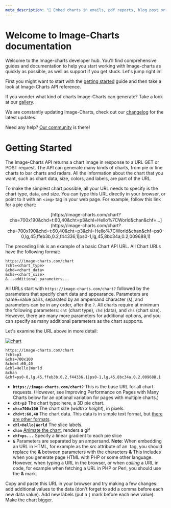 ```yaml
---
meta_description: "📨 Embed charts in emails, pdf reports, blog post or markdown files. 1 url = 1 chart."
---
```

# Welcome to Image-Charts documentation

Welcome to the Image-charts developer hub. You'll find comprehensive guides and documentation to help you start working with Image-charts as quickly as possible, as well as support if you get stuck. Let's jump right in!

First you might want to start with the [getting started](#getting-started) guide and then take a look at Image-Charts API reference.

If you wonder what kind of charts Image-Charts can generate? Take a look at our [gallery](/gallery).

We are constantly updating Image-Charts, check out our [changelog](https://headwayapp.co/image-charts-changelog) for the latest updates.

Need any help? [Our community](https://stackoverflow.com/questions/tagged/image-charts) is there!

# Getting Started

The Image-Charts API returns a chart image in response to a URL GET or POST request. The API can generate many kinds of charts, from pie or line charts to bar charts and radars. All the information about the chart that you want, such as chart data, size, colors, and labels, are part of the URL. <!--(For POST requests, it's a little different, but don't worry about that now).-->

To make the simplest chart possible, all your URL needs to specify is the chart type, data, and size. You can type this URL directly in your browser, or point to it with an `<img>` tag in your web page. For example, follow this link for a pie chart:

<center>
[https://image-charts.com/chart?chs=700x190&chd=t:60,40&cht=p3&chl=Hello%7CWorld&chan&chf=...](https://image-charts.com/chart?chs=700x190&chd=t:60,40&cht=p3&chl=Hello%7CWorld&chan&chf=ps0-0,lg,45,ffeb3b,0.2,f44336,1|ps0-1,lg,45,8bc34a,0.2,009688,1)
</center>


The preceding link is an example of a basic Chart API URL. All Chart URLs have the following format:

```
https://image-charts.com/chart
?cht=<chart_type>
&chd=<chart_data>
&chs=<chart_size>
&...additional_parameters...
```

All URLs start with `https://image-charts.com/chart?` followed by the parameters that specify chart data and appearance. Parameters are name=value pairs, separated by an ampersand character (`&`), and parameters can be in any order, after the `?`. All charts require at minimum the following parameters: `cht` (chart type), `chd` (data), and `chs` (chart size). However, there are many more parameters for additional options, and you can specify as many additional parameters as the chart supports.

Let's examine the URL above in more detail:

[![chart](https://image-charts.com/chart?chan&chd=t%3A60%2C40&chf=ps0-0%2Clg%2C45%2Cffeb3b%2C0.2%2Cf44336%2C1%7Cps0-1%2Clg%2C45%2C8bc34a%2C0.2%2C009688%2C1&chl=Hello%7CWorld&chs=700x190&cht=p3&icac=documentation&icretina=1&ichm=abebee2af2cf02e577c59bb8516fdabd6ad5e9ec95303e01c3f54f76895225c2)](https://editor.image-charts.com/chart?chan&chd=t%3A60%2C40&chf=ps0-0%2Clg%2C45%2Cffeb3b%2C0.2%2Cf44336%2C1%7Cps0-1%2Clg%2C45%2C8bc34a%2C0.2%2C009688%2C1&chl=Hello%7CWorld&chs=700x190&cht=p3&icac=documentation&icretina=1&ichm=abebee2af2cf02e577c59bb8516fdabd6ad5e9ec95303e01c3f54f76895225c2)

```
https://image-charts.com/chart
?cht=p3
&chs=700x100
&chd=t:60,40
&chl=Hello|World
&chan
&chf=ps0-0,lg,45,ffeb3b,0.2,f44336,1|ps0-1,lg,45,8bc34a,0.2,009688,1
```

- **`https://image-charts.com/chart?`** This is the base URL for all chart requests. (However, see Improving Performance on Pages with Many Charts below for an optional variation for pages with multiple charts.)
- **`cht=p3`** The chart type: here, a 3D pie chart.
- **`chs=700x100`** The chart size (*width x height*), in pixels. <!-- See the maximum values here.-->
- **`chd=t:60,40`** The chart data. This data is in simple text format, but [there are other formats](/reference/data-format).
- **`chl=Hello|World`** The slice labels.
- **`chan`** [Animate the chart](/reference/animation), renders a gif
- **`chf=ps...`** Specify a linear gradient to each pie slice
- **`&`** Parameters are separated by an ampersand. **Note**: When embedding an URL in HTML, for example as the *src* attribute of an <img> tag, you should replace the **&** between parameters with the characters **&amp;** This includes when you generate page HTML with PHP or some other language. However, when typing a URL in the browser, or when *calling* a URL in code, for example when fetching a URL in PHP or Perl, you should use the **&** mark.


Copy and paste this URL in your browser and try making a few changes: add additional values to the data (don't forget to add a comma before each new data value). Add new labels (put a `|` mark before each new value). Make the chart bigger.
